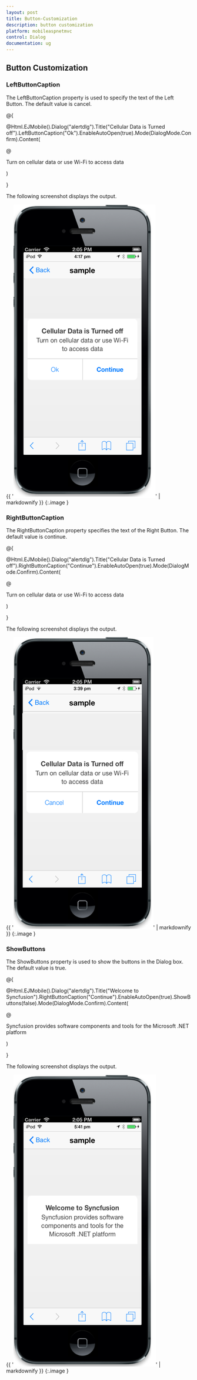 ```yaml
---
layout: post
title: Button-Customization
description: button customization
platform: mobileaspnetmvc
control: Dialog
documentation: ug
---
```


## Button Customization

### LeftButtonCaption

The LeftButtonCaption property is used to specify the text of the Left Button. The default value is cancel.



@{

@Html.EJMobile().Dialog("alertdlg").Title("Cellular Data is Turned off").LeftButtonCaption("Ok").EnableAutoOpen(true).Mode(DialogMode.Confirm).Content(

@<div>

Turn on cellular data or use Wi-Fi to access data

</div>)

}



The following screenshot displays the output.



{{ '![](Button-Customization_images/Button-Customization_img1.png)' | markdownify }}
{:.image }


### RightButtonCaption

The RightButtonCaption property specifies the text of the Right Button. The default value is continue.



@{

@Html.EJMobile().Dialog("alertdlg").Title("Cellular Data is Turned off").RightButtonCaption("Continue").EnableAutoOpen(true).Mode(DialogMode.Confirm).Content(

@<div>

Turn on cellular data or use Wi-Fi to access data

</div>)

}



The following screenshot displays the output.

{{ '![](Button-Customization_images/Button-Customization_img2.png)' | markdownify }}
{:.image }


### ShowButtons                                

The ShowButtons property is used to show the buttons in the Dialog box. The default value is true.



@{

@Html.EJMobile().Dialog("alertdlg").Title("Welcome to Syncfusion").RightButtonCaption("Continue").EnableAutoOpen(true).ShowButtons(false).Mode(DialogMode.Confirm).Content(

@<div>

Syncfusion provides software components and tools for the Microsoft .NET platform

</div>)

}



The following screenshot displays the output.

{{ '![](Button-Customization_images/Button-Customization_img3.png)' | markdownify }}
{:.image }


